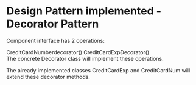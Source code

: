 # Design Pattern implemented - Decorator Pattern

Component interface has 2 operations:

CreditCardNumberdecorator()
CreditCardExpDecorator()  
The concrete Decorator class will implement these operations.  

The already implemented classes CreditCardExp and CreditCardNum will extend these decorator methods.
